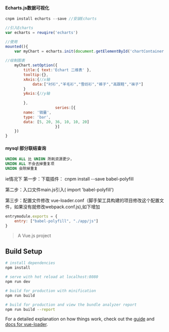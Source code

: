 #### Echarts.js数据可视化

```javascript
cnpm install echarts --save //安装Echarts
```

```javascript
//引入Echarts
var echarts = reuqire('echarts')

//使用
mounted(){
    var myChart = echarts.init(document.getElementById('chartContainer'))//通过vue上一个id为上述的容器来初始化echarts
    
//绘制图表
    myChart.setOption({
        title:{ text:'Echart 二维表' },
        tooltip:{},
        xAxis:{//x轴
            data:["衬衫","羊毛衫","雪纺衫","裤子","高跟鞋","袜子"]
        }
        yAxis:{//y轴
        	
    	},
                      series:[{
        name: '销量',
        type: 'bar',
        data: [5, 20, 36, 10, 10, 20]
                      }]
    })
}
```



#### mysql 部分联结查询

```sql
UNION ALL 比 UNION 所耗资源更少，
UNION ALL 不会去掉重复项
UNION 会除掉重复
```

ie情况下
第一步：下载插件： cnpm install --save babel-polyfill

第二步：入口文件main.js引入( import 'babel-polyfill')

第三步：配置文件修改 vue-loader.conf（脚手架工具构建的项目修改这个配置文件，如果没有就修改webpack.conf.js),如下增加

``` javascript
entrymodule.exports = {    
	entry: ["babel-polyfill", "./app/js"]
}
```







> A Vue.js project

## Build Setup

``` bash
# install dependencies
npm install

# serve with hot reload at localhost:8080
npm run dev

# build for production with minification
npm run build

# build for production and view the bundle analyzer report
npm run build --report
```

For a detailed explanation on how things work, check out the [guide](http://vuejs-templates.github.io/webpack/) and [docs for vue-loader](http://vuejs.github.io/vue-loader).
